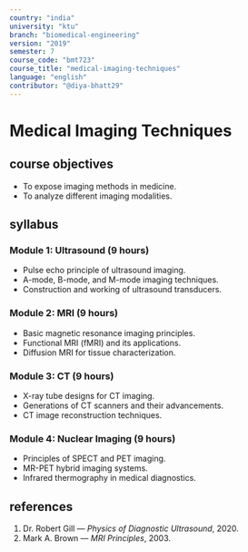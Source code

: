 ```yaml
---
country: "india"
university: "ktu"
branch: "biomedical-engineering"
version: "2019"
semester: 7
course_code: "bmt723"
course_title: "medical-imaging-techniques"
language: "english"
contributor: "@diya-bhatt29"
---
```


# Medical Imaging Techniques

## course objectives
- To expose imaging methods in medicine.  
- To analyze different imaging modalities.

## syllabus

### Module 1: Ultrasound (9 hours)
- Pulse echo principle of ultrasound imaging.  
- A-mode, B-mode, and M-mode imaging techniques.  
- Construction and working of ultrasound transducers.

### Module 2: MRI (9 hours)
- Basic magnetic resonance imaging principles.  
- Functional MRI (fMRI) and its applications.  
- Diffusion MRI for tissue characterization.

### Module 3: CT (9 hours)
- X-ray tube designs for CT imaging.  
- Generations of CT scanners and their advancements.  
- CT image reconstruction techniques.

### Module 4: Nuclear Imaging (9 hours)
- Principles of SPECT and PET imaging.  
- MR-PET hybrid imaging systems.  
- Infrared thermography in medical diagnostics.

## references
1. Dr. Robert Gill — *Physics of Diagnostic Ultrasound*, 2020.  
2. Mark A. Brown — *MRI Principles*, 2003.
